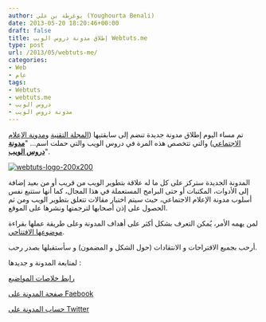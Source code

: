 ```yaml
---
author: يوغرطة بن علي (Youghourta Benali)
date: 2013-05-20 18:20:46+00:00
draft: false
title: إطلاق مدونة دروس الويب Webtuts.me
type: post
url: /2013/05/webtuts-me/
categories:
- Web
- عام
tags:
- Webtuts
- webtuts.me
- دروس الويب
- مدونة دروس الويب
---
```


تم مساء اليوم إطلاق مدونة جديدة تنضم إلى سابقتيها ([المجلة التقنية](https://www.it-scoop.com/) و[مدونة الإعلام الاجتماعي](http://socialmedia4arab.com/)) والتي تتخصص هذه المرة في دروس الويب والتي حملت اسم... "**[مدونة دروس الويب](http://www.webtuts.me/)**".




[![webtuts-logo-200x200](https://www.it-scoop.com/wp-content/uploads/2013/05/webtuts-logo-200x200.png)
](http://www.webtuts.me/)




المدونة الجديدة ستركز على كل ما له علاقة بتطوير الويب من قريب أو من بعيد إضافة إلى الأدوات، المكتبات أو حتى البرامج المستعملة في هذا المجال، كما أنها ستتبع نفس أسلوب مدونة الإعلام الاجتماعي، حيث سيتم اختيار مقالات تتعلق بتطوير الويب ومن ثم الحصول على إذن أصحابها لترجمتها ونشرها على الموقع.




لمن يهمه الأمر، يُمكن التعرف بشكل أكثر على أهداف المدونة وعلى طريقة عملها بقراءة [موضوعها الافتتاحي](http://www.webtuts.me/%d8%a7%d9%84%d8%a7%d9%81%d8%aa%d8%aa%d8%a7%d8%ad%d9%8a%d8%a9/).


أرحب بجميع الاقتراحات و الانتقادات (حول الشكل و المضمون) و سأستقبلها بصدر رحب.

لمتابعة المدونة و جديدها :

[رابط خلاصات المواضيع](http://feeds.feedburner.com/webtutsme)

[صفحة المدونة على Faebook](http://facebook.com/webtutsme)

[حساب المدونة على Twitter](https://twitter.com/webtutsme)
